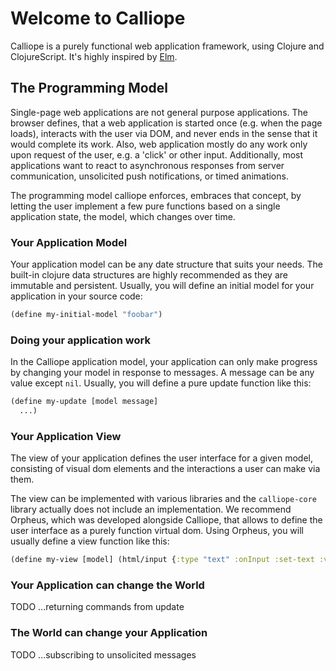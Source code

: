 # Welcome to Calliope

Calliope is a purely functional web application framework, using Clojure and ClojureScript.
It's highly inspired by [Elm](http://elm-lang.org/).

## The Programming Model

Single-page web applications are not general purpose applications. The browser defines, that a web application is started once (e.g. when the page loads), interacts with the user via DOM, and never ends in the sense that it would complete its work. Also, web application mostly do any work only upon request of the user, e.g. a 'click' or other input. Additionally, most applications want to react to asynchronous responses from server communication, unsolicited push notifications, or timed animations.

The programming model calliope enforces, embraces that concept, by letting the user implement a few pure functions based on a single application state, the model, which changes over time.

### Your Application Model

Your application model can be any date structure that suits your needs. The built-in clojure data structures are highly recommended as they are immutable and persistent. Usually, you will define an initial model for your application in your source code:

```clj
(define my-initial-model "foobar")
```

### Doing your application work

In the Calliope application model, your application can only make progress by changing your model in response to messages. A message can be any value except `nil`. Usually, you will define a pure update function like this:

```clj
(define my-update [model message]
  ...)
```

### Your Application View

The view of your application defines the user interface for a given model, consisting of visual dom elements and the interactions a user can make via them.

The view can be implemented with various libraries and the `calliope-core` library actually does not include an implementation. We recommend Orpheus, which was developed alongside Calliope, that allows to define the user interface as a purely function virtual dom. Using Orpheus, you will usually define a view function like this:

```clj
(define my-view [model] (html/input {:type "text" :onInput :set-text :value model})
```

### Your Application can change the World

TODO ...returning commands from update

### The World can change your Application

TODO ...subscribing to unsolicited messages



